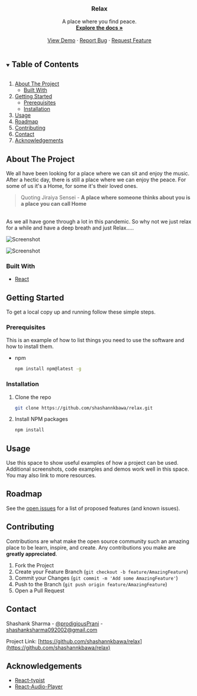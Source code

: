 


<!-- PROJECT LOGO -->
<br />
<p align="center">
 

  <h3 align="center">Relax</h3>

  <p align="center">
    A place where you find peace.
    <br />
    <a href="https://github.com/shashannkbawa/relax"><strong>Explore the docs »</strong></a>
    <br />
    <br />
    <a href="https://shashannkbawa.github.io/relax/">View Demo</a>
    ·
    <a href="https://github.com/shashannkbawa/relax/issues">Report Bug</a>
    ·
    <a href="https://github.com/shashannkbawa/relax/issues">Request Feature</a>
  </p>
</p>



<!-- TABLE OF CONTENTS -->
<details open="open">
  <summary><h2 style="display: inline-block">Table of Contents</h2></summary>
  <ol>
    <li>
      <a href="#about-the-project">About The Project</a>
      <ul>
        <li><a href="#built-with">Built With</a></li>
      </ul>
    </li>
    <li>
      <a href="#getting-started">Getting Started</a>
      <ul>
        <li><a href="#prerequisites">Prerequisites</a></li>
        <li><a href="#installation">Installation</a></li>
      </ul>
    </li>
    <li><a href="#usage">Usage</a></li>
    <li><a href="#roadmap">Roadmap</a></li>
    <li><a href="#contributing">Contributing</a></li>
    <li><a href="#contact">Contact</a></li>
    <li><a href="#acknowledgements">Acknowledgements</a></li>
  </ol>
</details>



<!-- ABOUT THE PROJECT -->
## About The Project
We all have been looking for a place where we can sit and enjoy the music. After a hectic day, there is still a place where we can enjoy the peace. For some of us it's a Home, for some it's their loved ones.
<br />
>Quoting Jiraiya Sensei - <strong>A place where someone thinks about you is a place you can call Home</strong>
<br />
As we all have gone through a lot in this pandemic. So why not we just relax for a while and have a deep breath and just Relax.....

![Screenshot](/Images/screenshot.png)

![Screenshot](/Images/rotate.png)




### Built With

* [React](https://reactjs.org/)




<!-- GETTING STARTED -->
## Getting Started

To get a local copy up and running follow these simple steps.

### Prerequisites

This is an example of how to list things you need to use the software and how to install them.
* npm
  ```sh
  npm install npm@latest -g
  ```

### Installation

1. Clone the repo
   ```sh
   git clone https://github.com/shashannkbawa/relax.git
   ```
2. Install NPM packages
   ```sh
   npm install
   ```



<!-- USAGE EXAMPLES -->
## Usage

Use this space to show useful examples of how a project can be used. Additional screenshots, code examples and demos work well in this space. You may also link to more resources.





<!-- ROADMAP -->
## Roadmap

See the [open issues](https://github.com/shashannkbawa/relax/issues) for a list of proposed features (and known issues).



<!-- CONTRIBUTING -->
## Contributing

Contributions are what make the open source community such an amazing place to be learn, inspire, and create. Any contributions you make are **greatly appreciated**.

1. Fork the Project
2. Create your Feature Branch (`git checkout -b feature/AmazingFeature`)
3. Commit your Changes (`git commit -m 'Add some AmazingFeature'`)
4. Push to the Branch (`git push origin feature/AmazingFeature`)
5. Open a Pull Request







<!-- CONTACT -->
## Contact

Shashank Sharma - [@prodigiousPrani](https://twitter.com/prodigiousPrani) - shashanksharma092002@gmail.com

Project Link: [https://github.com/shashannkbawa/relax](https://github.com/shashannkbawa/relax)



<!-- ACKNOWLEDGEMENTS -->
## Acknowledgements

* [React-typist](https://www.npmjs.com/package/react-typist)
* [React-Audio-Player](https://www.npmjs.com/package/react-audio-player)






<!-- MARKDOWN LINKS & IMAGES -->
<!-- https://www.markdownguide.org/basic-syntax/#reference-style-links -->
[contributors-shield]: https://img.shields.io/github/contributors/shashannkbawa/repo.svg?style=for-the-badge
[contributors-url]: https://github.com/shashannkbawa/repo/graphs/contributors
[forks-shield]: https://img.shields.io/github/forks/shashannkbawa/repo.svg?style=for-the-badge
[forks-url]: https://github.com/shashannkbawa/repo/network/members
[stars-shield]: https://img.shields.io/github/stars/shashannkbawa/repo.svg?style=for-the-badge
[stars-url]: https://github.com/shashannkbawa/repo/stargazers
[issues-shield]: https://img.shields.io/github/issues/shashannkbawa/repo.svg?style=for-the-badge
[issues-url]: https://github.com/shashannkbawa/repo/issues
[license-shield]: https://img.shields.io/github/license/github_username/repo.svg?style=for-the-badge


[linkedin-url]: https://linkedin.com/in/shashannkbawa

